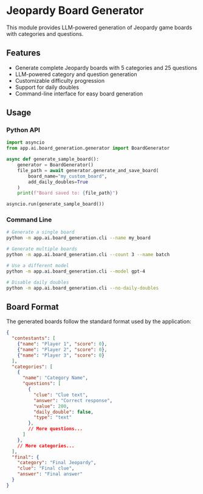 # Jeopardy Board Generator

This module provides LLM-powered generation of Jeopardy game boards with categories and questions.

## Features

- Generate complete Jeopardy boards with 5 categories and 25 questions
- LLM-powered category and question generation
- Customizable difficulty progression
- Support for daily doubles
- Command-line interface for easy board generation

## Usage

### Python API

```python
import asyncio
from app.ai.board_generation.generator import BoardGenerator

async def generate_sample_board():
    generator = BoardGenerator()
    file_path = await generator.generate_and_save_board(
        board_name="my_custom_board",
        add_daily_doubles=True
    )
    print(f"Board saved to: {file_path}")

asyncio.run(generate_sample_board())
```

### Command Line

```bash
# Generate a single board
python -m app.ai.board_generation.cli --name my_board

# Generate multiple boards
python -m app.ai.board_generation.cli --count 3 --name batch

# Use a different model
python -m app.ai.board_generation.cli --model gpt-4

# Disable daily doubles
python -m app.ai.board_generation.cli --no-daily-doubles
```

## Board Format

The generated boards follow the standard format used by the application:

```json
{
  "contestants": [
    {"name": "Player 1", "score": 0},
    {"name": "Player 2", "score": 0},
    {"name": "Player 3", "score": 0}
  ],
  "categories": [
    {
      "name": "Category Name",
      "questions": [
        {
          "clue": "Clue text",
          "answer": "Correct response",
          "value": 200,
          "daily_double": false,
          "type": "text"
        },
        // More questions...
      ]
    },
    // More categories...
  ],
  "final": {
    "category": "Final Jeopardy",
    "clue": "Final clue",
    "answer": "Final answer"
  }
}
``` 